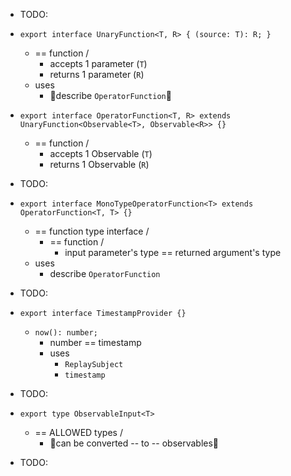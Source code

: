 * TODO:

* `export interface UnaryFunction<T, R> {
  (source: T): R;
  }`
  * == function /
    * accepts 1 parameter (`T`)
    * returns 1 parameter (`R`)
  * uses
    * 👀describe `OperatorFunction`👀

* `export interface OperatorFunction<T, R> extends UnaryFunction<Observable<T>, Observable<R>> {}`
  * == function /
    * accepts 1 Observable (`T`)
    * returns 1 Observable (`R`)

* TODO:

* `export interface MonoTypeOperatorFunction<T> extends OperatorFunction<T, T> {}`
  * == function type interface /
    * == function /
      * input parameter's type == returned argument's type
  * uses
    * describe `OperatorFunction`

* TODO:

* `export interface TimestampProvider {}`
  * `now(): number;`
    * number == timestamp
    * uses
      * `ReplaySubject`
      * `timestamp`

* TODO:

* `export type ObservableInput<T>`
  * == ALLOWED types /
    * 👀can be converted -- to -- observables👀

* TODO:
